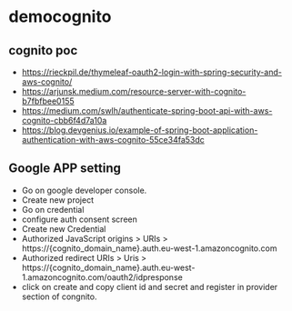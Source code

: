 # democognito

## cognito poc

* https://rieckpil.de/thymeleaf-oauth2-login-with-spring-security-and-aws-cognito/
* https://arjunsk.medium.com/resource-server-with-cognito-b7fbfbee0155
* https://medium.com/swlh/authenticate-spring-boot-api-with-aws-cognito-cbb6f4d7a10a
* https://blog.devgenius.io/example-of-spring-boot-application-authentication-with-aws-cognito-55ce34fa53dc

## Google APP setting

* Go on google developer console.
* Create new project
* Go on credential
* configure auth consent screen
* Create new Credential
* Authorized JavaScript origins > URIs > https://{cognito_domain_name}.auth.eu-west-1.amazoncognito.com
* Authorized redirect URIs > Uris > https://{cognito_domain_name}.auth.eu-west-1.amazoncognito.com/oauth2/idpresponse
* click on create and copy client id and secret and register in provider section of congnito.

